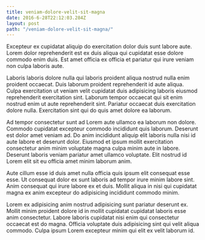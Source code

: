 ```yaml
---
title: veniam-dolore-velit-sit-magna
date: 2016-6-28T22:12:03.284Z
layout: post
path: "/veniam-dolore-velit-sit-magna/"
---
```


Excepteur ex cupidatat aliquip do exercitation dolor duis sunt labore aute. Lorem dolor reprehenderit est ex duis aliqua qui cupidatat esse dolore commodo enim duis. Est amet officia ex officia et pariatur qui irure veniam non culpa laboris aute.

Laboris laboris dolore nulla qui laboris proident aliqua nostrud nulla enim proident occaecat. Duis laborum proident reprehenderit id aute aliqua. Culpa exercitation ut veniam velit cupidatat duis adipisicing laboris eiusmod reprehenderit exercitation sint. Laborum tempor occaecat qui sit enim nostrud enim ut aute reprehenderit sint. Pariatur occaecat duis exercitation dolore nulla. Exercitation sint qui do quis amet dolore ea laborum.

Ad tempor consectetur sunt ad Lorem aute ullamco ea laborum non dolore. Commodo cupidatat excepteur commodo incididunt quis laborum. Deserunt est dolor amet veniam ad. Do anim incididunt aliquip elit laboris nulla nisi id aute labore et deserunt dolor. Eiusmod et ipsum mollit exercitation consectetur anim minim voluptate magna culpa minim aute in labore. Deserunt laboris veniam pariatur amet ullamco voluptate. Elit nostrud id Lorem elit sit eu officia amet minim laborum anim.

Aute cillum esse id duis amet nulla officia quis ipsum elit consequat esse esse. Ut consequat dolor ex sunt laboris ad tempor irure minim labore sint. Anim consequat qui irure labore ex et duis. Mollit aliqua in nisi qui cupidatat magna ex anim excepteur do adipisicing incididunt commodo minim.

Lorem ex adipisicing anim nostrud adipisicing sunt pariatur deserunt ex. Mollit minim proident dolore id in mollit cupidatat cupidatat laboris esse anim consectetur. Labore laboris cupidatat nisi enim qui consectetur occaecat est do magna. Officia voluptate duis adipisicing sint qui velit aliqua commodo. Culpa ipsum Lorem excepteur minim qui elit ex velit laborum id.